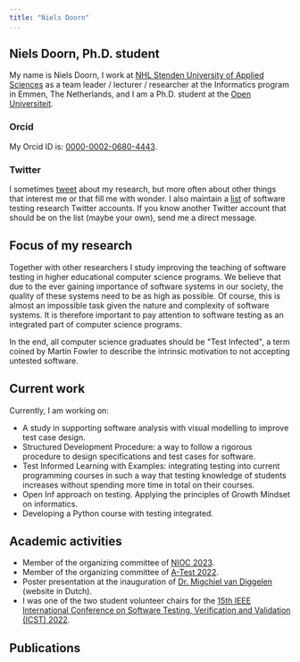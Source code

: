 ```yaml
---
title: "Niels Doorn"
...
```


<script type="text/javascript" src="https://cdn.jsdelivr.net/gh/pcooksey/bibtex-js@1.0.0/src/bibtex_js.js"></script>

## Niels Doorn, Ph.D. student

My name is Niels Doorn, I work at [NHL Stenden University of Applied Sciences](https://nhlstenden.com) as a team leader / lecturer / researcher at the Informatics program in Emmen, The Netherlands, and I am a Ph.D. student at the [Open Universiteit](https://ou.nl). 

### Orcid

My Orcid ID is: [0000-0002-0680-4443](https://orcid.org/0000-0002-0680-4443).

### Twitter

I sometimes [tweet](https://www.twitter.com/nielsdoorn) about my research, but more often about other things that interest me or that fill me with wonder. 
I also maintain a [list](https://twitter.com/i/lists/1356482580627996672?s=20) of software testing research Twitter accounts.
If you know another Twitter account that should be on the list (maybe your own), send me a direct message.

## Focus of my research

Together with other researchers I study improving the teaching of software testing in higher educational computer science programs. We believe that due to the ever gaining importance of software systems in our society, the quality of these systems need to be as high as possible. Of course, this is almost an impossible task given the nature and complexity of software systems. It is therefore important to pay attention to software testing as an integrated part of computer science programs.

In the end, all computer science graduates should be "Test Infected", a term coined by Martin Fowler to describe the intrinsic motivation to not accepting untested software.

## Current work

Currently, I am working on:

- A study in supporting software analysis with visual modelling to improve test case design.
- Structured Development Procedure: a way to follow a rigorous procedure to design specifications and test cases for software.
- Test Informed Learning with Examples: integrating testing into current programming courses in such a way that testing knowledge of students increases without spending more time in total on their courses.
- Open Inf approach on testing. Applying the principles of Growth Mindset on informatics.
- Developing a Python course with testing integrated.
  
## Academic activities

- Member of the organizing committee of [NIOC 2023](http://nioc.nl).
- Member of the organizing committee of [A-Test 2022](https://a-test.org/).
- Poster presentation at the inauguration of [Dr. Migchiel van Diggelen](https://www.nhlstenden.com/onderzoek/dr-migchiel-van-diggelen) (website in Dutch).
- I was one of the two student volunteer chairs for the [15th IEEE International Conference on Software Testing, Verification and Validation (ICST) 2022](https://icst2022.vrain.upv.es/).

## Publications

<bibtex src="mypublications.bib"></bibtex>